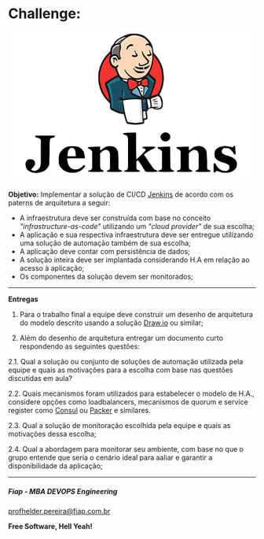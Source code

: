 # Challenge:

![JENKINS_01](images/JENKINS_01.png)

**Objetivo:** Implementar a solução de CI/CD [Jenkins](https://www.jenkins.io/doc/book/installing/) de acordo com os paterns de arquitetura a seguir:

* A infraestrutura deve ser construída com base no conceito *"infrastructure-as-code"* utilizando um *"cloud provider"* de sua escolha;
* A aplicação e sua respectiva infraestrutura deve ser entregue utilizando uma solução de automação também de sua escolha;
* A aplicação deve contar com persistência de dados;
* A solução inteira deve ser implantada considerando H.A em relação ao acesso à aplicação;
* Os componentes da solução devem ser monitorados;

---

**Entregas**

1. Para o trabalho final a equipe deve construir um desenho de arquitetura do modelo descrito usando a solução [Draw.io](https://www.draw.io/) ou similar;

2. Além do desenho de arquitetura entregar um documento curto respondendo as seguintes questões:

2.1. Qual a solução ou conjunto de soluções de automação utilizada pela equipe e quais as motivações para a escolha com base nas questões discutidas em aula?

2.2. Quais mecanismos foram utilizados para estabelecer o modelo de H.A., considere opções como loadbalancers, mecanismos de quorum e service register como [Consul](https://www.consul.io) ou [Packer](https://www.packer.io) e similares.

2.3. Qual a solução de monitoração escolhida pela equipe e quais as motivações dessa escolha;

2.4. Qual a abordagem para monitorar seu ambiente,  com base no que o grupo entende que seria o cenário ideal para aaliar e garantir a disponibilidade da aplicação;

---
##### Fiap - MBA DEVOPS Engineering
profhelder.pereira@fiap.com.br

**Free Software, Hell Yeah!**
